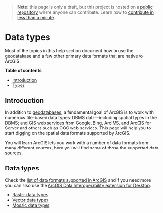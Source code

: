 > **Note**: this page is only a draft, but this project is hosted on a [public repository](https://github.com/hhkaos/awesome-arcgis) where anyone can contribute. Learn how to [contribute in less than a minute](https://github.com/hhkaos/awesome-arcgis/blob/master/CONTRIBUTING.md#contributions).

# Data types

Most of the topics in this help section document how to use the geodatabase and a few other primary data formats that are native to ArcGIS.

<!-- START doctoc generated TOC please keep comment here to allow auto update -->
<!-- DON'T EDIT THIS SECTION, INSTEAD RE-RUN doctoc TO UPDATE -->
**Table of contents**

- [Introduction](#introduction)
- [Types](#types)

<!-- END doctoc generated TOC please keep comment here to allow auto update -->

## Introduction

In addition to [geodatabases](../data-storage/odatabase/README.md), a fundamental goal of ArcGIS is to work with numerous file-based data types; DBMS data—including spatial types in the DBMS; and GIS web services from Google, Bing, ArcIMS, and ArcGIS for Server and others such as OGC web services. This page will help you to start digging on the spatial data formats supported by ArcGIS.

You will learn ArcGIS lets you work with a number of data formats from many different sources, here you will find some of those the supported data sources.

## Data types

Check the [list of data formats supported in ArcGIS](http://desktop.arcgis.com/en/arcmap/10.3/manage-data/datatypes/about-geographic-data-formats.htm#ESRI_SECTION1_4835793C55C0439593A46FD5BC9E64B9) and if you need more you can also use the [ArcGIS Data Interoperability extension for Desktop](http://desktop.arcgis.com/en/arcmap/10.3/manage-data/datatypes/about-geographic-data-formats.htm#ESRI_SECTION1_17EE0659B23345B9A655752949E49E3E).

* [Raster data types](raster/README.md)
* [Vector data types](vector/README.md)
* [Mosaic data types](mosaic/README.md)
